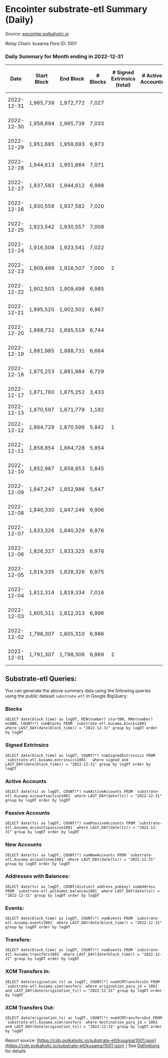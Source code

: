 # Encointer substrate-etl Summary (Daily)

_Source_: [encointer.polkaholic.io](https://encointer.polkaholic.io)

*Relay Chain*: kusama
*Para ID*: 1001



### Daily Summary for Month ending in 2022-12-31


| Date | Start Block | End Block | # Blocks | # Signed Extrinsics (total) | # Active Accounts | # Passive | # New | # Addresses with Balances | # Events | # Transfers | # XCM Transfers In | # XCM Transfers Out | Issues | 
| ---- | ----------- | --------- | -------- | --------------------------- | ----------------- | --------- | ----- | ------------------------- | -------- | ----------- | ------------------ | ------------------- | ------ |
| 2022-12-31 | 1,965,739 | 1,972,772 | 7,027 |  |  |  |  | 863 | 14,057 |   |   |   | 7 missing (0.10%) |
| 2022-12-30 | 1,958,694 | 1,965,738 | 7,033 |  |  |  |  | 863 | 14,066 |   |   |   | 12 missing (0.17%) |
| 2022-12-29 | 1,951,685 | 1,958,693 | 6,973 |  |  |  |  | 863 | 13,947 |   |   |   | 36 missing (0.51%) |
| 2022-12-28 | 1,944,613 | 1,951,684 | 7,071 |  |  |  |  | 862 | 14,145 |   |   |   | 1 missing (0.01%) |
| 2022-12-27 | 1,937,583 | 1,944,612 | 6,998 |  |  |  |  | 862 | 13,999 |   |   |   | 32 missing (0.46%) |
| 2022-12-26 | 1,930,558 | 1,937,582 | 7,020 |  |  |  |  | 862 | 14,040 |   |   |   | 5 missing (0.07%) |
| 2022-12-25 | 1,923,542 | 1,930,557 | 7,008 |  |  |  |  | 862 | 14,016 |   |   |   | 8 missing (0.11%) |
| 2022-12-24 | 1,916,508 | 1,923,541 | 7,022 |  |  |  |  | 859 | 14,044 |   |   |   | 12 missing (0.17%) |
| 2022-12-23 | 1,909,499 | 1,916,507 | 7,000 | 2 |  |  |  | 859 | 14,008 | 1 ($12.61) |   |   | 9 missing (0.13%) |
| 2022-12-22 | 1,902,503 | 1,909,498 | 6,985 |  |  |  |  | 858 | 13,974 |   |   |   | 11 missing (0.16%) |
| 2022-12-21 | 1,895,520 | 1,902,502 | 6,967 |  |  |  |  | 858 | 13,940 |   |   |   | 16 missing (0.23%) |
| 2022-12-20 | 1,888,732 | 1,895,519 | 6,744 |  |  |  |  | 858 | 13,488 |   |   |   | 44 missing (0.65%) |
| 2022-12-19 | 1,881,985 | 1,888,731 | 6,664 |  |  |  |  | 855 | 13,329 |   |   |   | 83 missing (1.23%) |
| 2022-12-18 | 1,875,253 | 1,881,984 | 6,729 |  |  |  |  | 853 | 13,461 |   |   |   | 3 missing (0.04%) |
| 2022-12-17 | 1,871,780 | 1,875,252 | 3,433 |  |  |  |  | 852 | 6,866 |   |   |   | 40 missing (1.15%) |
| 2022-12-13 | 1,870,597 | 1,871,778 | 1,182 |  |  |  |  | 846 | 2,364 |   |   |   |  |
| 2022-12-12 | 1,864,729 | 1,870,596 | 5,842 | 1 |  |  |  | 846 | 11,698 |   | 2 ($5.74) | 1 ($4.60) | 26 missing (0.44%) |
| 2022-12-11 | 1,858,854 | 1,864,728 | 5,854 |  |  |  |  |  | 11,711 |   |   |   | 21 missing (0.36%) |
| 2022-12-10 | 1,852,987 | 1,858,853 | 5,845 |  |  |  |  | 843 | 11,693 |   |   |   | 22 missing (0.38%) |
| 2022-12-09 | 1,847,247 | 1,852,986 | 5,647 |  |  |  |  |  | 11,295 |   |   |   | 93 missing (1.62%) |
| 2022-12-08 | 1,840,330 | 1,847,246 | 6,906 |  |  |  |  | 842 | 13,815 |   |   |   | 11 missing (0.16%) |
| 2022-12-07 | 1,833,326 | 1,840,329 | 6,976 |  |  |  |  | 840 | 13,952 |   |   |   | 28 missing (0.40%) |
| 2022-12-06 | 1,826,327 | 1,833,325 | 6,976 |  |  |  |  | 837 | 13,952 |   |   |   | 23 missing (0.33%) |
| 2022-12-05 | 1,819,335 | 1,826,326 | 6,975 |  |  |  |  | 835 | 13,950 |   |   |   | 17 missing (0.24%) |
| 2022-12-04 | 1,812,314 | 1,819,334 | 7,016 |  |  |  |  | 832 | 14,035 |   |   |   | 5 missing (0.07%) |
| 2022-12-03 | 1,805,311 | 1,812,313 | 6,996 |  |  |  |  | 832 | 13,992 |   |   |   | 7 missing (0.10%) |
| 2022-12-02 | 1,798,307 | 1,805,310 | 6,986 |  |  |  |  | 831 | 13,972 |   |   |   | 18 missing (0.26%) |
| 2022-12-01 | 1,791,307 | 1,798,306 | 6,969 | 2 |  |  |  | 829 | 13,948 |   |   | 1 ($3.03) | 31 missing (0.44%) |

## Substrate-etl Queries:
You can generate the above summary data using the following queries using the public dataset `substrate-etl` in Google BigQuery:


### Blocks
```
SELECT date(block_time) as logDT, MIN(number) startBN, MAX(number) endBN, COUNT(*) numBlocks FROM `substrate-etl.kusama.blocks1001`  where LAST_DAY(date(block_time)) = "2022-12-31" group by logDT order by logDT
```


### Signed Extrinsics
```
SELECT date(block_time) as logDT, COUNT(*) numSignedExtrinsics FROM `substrate-etl.kusama.extrinsics1001`  where signed and LAST_DAY(date(block_time)) = "2022-12-31" group by logDT order by logDT
```


### Active Accounts
```
SELECT date(ts) as logDT, COUNT(*) numActiveAccounts FROM `substrate-etl.kusama.accountsactive1001` where LAST_DAY(date(ts)) = "2022-12-31" group by logDT order by logDT
```


### Passive Accounts
```
SELECT date(ts) as logDT, COUNT(*) numPassiveAccounts FROM `substrate-etl.kusama.accountspassive1001` where LAST_DAY(date(ts)) = "2022-12-31" group by logDT order by logDT
```


### New Accounts
```
SELECT date(ts) as logDT, COUNT(*) numNewAccounts FROM `substrate-etl.kusama.accountsnew1001` where LAST_DAY(date(ts)) = "2022-12-31" group by logDT order by logDT
```


### Addresses with Balances:
```
SELECT date(ts) as logDT, COUNT(distinct address_pubkey) numAddress FROM `substrate-etl.polkadot.balances1001` where LAST_DAY(date(ts)) = "2022-12-31" group by logDT order by logDT
```


### Events:
```
SELECT date(block_time) as logDT, COUNT(*) numEvents FROM `substrate-etl.kusama.events1001` where LAST_DAY(date(block_time)) = "2022-12-31" group by logDT order by logDT
```


### Transfers:
```
SELECT date(block_time) as logDT, COUNT(*) numEvents FROM `substrate-etl.kusama.transfers1001` where LAST_DAY(date(block_time)) = "2022-12-31" group by logDT order by logDT
```


### XCM Transfers In:
```
SELECT date(origination_ts) as logDT, COUNT(*) numXCMTransfersIn FROM `substrate-etl.kusama.xcmtransfers` where origination_para_id = 1001 and LAST_DAY(date(origination_ts)) = "2022-12-31" group by logDT order by logDT
```


### XCM Transfers Out:
```
SELECT date(origination_ts) as logDT, COUNT(*) numXCMTransfersOut FROM `substrate-etl.kusama.xcmtransfers` where destination_para_id = 1001 and LAST_DAY(date(origination_ts)) = "2022-12-31" group by logDT order by logDT
```



Report source: [https://cdn.polkaholic.io/substrate-etl/kusama/1001.json](https://cdn.polkaholic.io/substrate-etl/kusama/1001.json) | See [Definitions](/DEFINITIONS.md) for details
